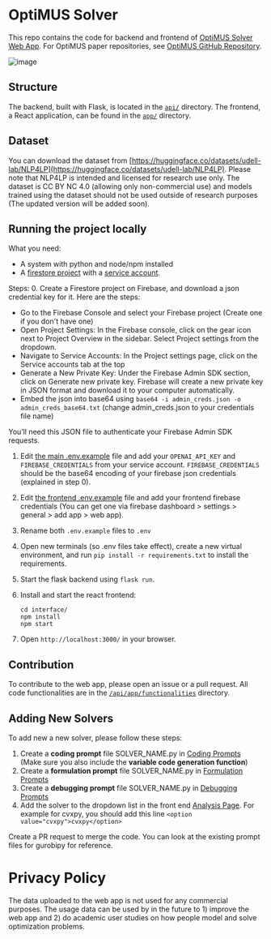 # OptiMUS Solver

This repo contains the code for backend and frontend of [OptiMUS Solver Web App](https://optimus-solver.com/). For OptiMUS paper repositories, see [OptiMUS GitHub Repository](https://github.com/teshnizi/OptiMUS).

![image](https://github.com/user-attachments/assets/64837284-6f78-4158-90b3-4dae76e6e426)

## Structure

The backend, built with Flask, is located in the [`api/`](api/) directory. The frontend, a React application, can be found in the [`app/`](app/) directory.

## Dataset

You can download the dataset from [https://huggingface.co/datasets/udell-lab/NLP4LP](https://huggingface.co/datasets/udell-lab/NLP4LP). Please note that NLP4LP is intended and licensed for research use only. The dataset is CC BY NC 4.0 (allowing only non-commercial use) and models trained using the dataset should not be used outside of research purposes (The updated version will be added soon).

## Running the project locally 

What you need:
- A system with python and node/npm installed
- A [firestore project](https://firebase.google.com/docs/firestore/quickstart) with a [service account](https://firebase.google.com/support/guides/service-accounts).

Steps:
0. Create a Firestore project on Firebase, and download a json credential key for it. Here are the steps:
- Go to the Firebase Console and select your Firebase project (Create one if you don't have one)
- Open Project Settings: In the Firebase console, click on the gear icon next to Project Overview in the sidebar. Select Project settings from the dropdown.
- Navigate to Service Accounts: In the Project settings page, click on the Service accounts tab at the top
- Generate a New Private Key: Under the Firebase Admin SDK section, click on Generate new private key. Firebase will create a new private key in JSON format and download it to your computer automatically.
- Embed the json into base64 using `base64 -i admin_creds.json -o admin_creds_base64.txt` (change admin_creds.json to your credentials file name)

You’ll need this JSON file to authenticate your Firebase Admin SDK requests.
1. Edit [the main .env.example](https://github.com/OptiMUS-optimization-modeling/Optimus-Solver-WebApp/blob/main/.env.example) file and add your `OPENAI_API_KEY` and `FIREBASE_CREDENTIALS` from your service account. `FIREBASE_CREDENTIALS` should be the base64 encoding of your firebase json credentials (explained in step 0). 
2. Edit [the frontend .env.example](https://github.com/OptiMUS-optimization-modeling/Optimus-Solver-WebApp/blob/main/interface/.env.example) file and add your frontend firebase credentials (You can get one via firebase dashboard > settings > general > add app > web app).
3. Rename both `.env.example` files to `.env`
4. Open new terminals (so .env files take effect), create a new virtual environment, and run `pip install -r requirements.txt` to install the requirements.
5. Start the flask backend using `flask run`.
6. Install and start the react frontend:

   ```
   cd interface/
   npm install
   npm start
   ```

7. Open `http://localhost:3000/` in your browser.

## Contribution

To contribute to the web app, please open an issue or a pull request. All code functionalities are in the [`/api/app/functionalities`](api/app/functionalities) directory.

## Adding New Solvers

To add new a new solver, please follow these steps:

1. Create a **coding prompt** file SOLVER_NAME.py in [Coding Prompts](https://github.com/OptiMUS-optimization-modeling/Optimus-Solver-WebApp/tree/main/api/app/functionalities/coding/prompts) (Make sure you also include the **variable code generation function**)
2. Create a **formulation prompt** file SOLVER_NAME.py in [Formulation Prompts](https://github.com/OptiMUS-optimization-modeling/Optimus-Solver-WebApp/tree/main/api/app/functionalities/formulation/prompts)
3. Create a **debugging prompt** file SOLVER_NAME.py in [Debugging Prompts](https://github.com/OptiMUS-optimization-modeling/Optimus-Solver-WebApp/tree/main/api/app/functionalities/debugging/prompts)
5. Add the solver to the dropdown list in the front end [Analysis Page](https://github.com/OptiMUS-optimization-modeling/Optimus-Solver-WebApp/blob/main/interface/src/Pages/MainApp/Analysis/AnalysisPage.js). For example for cvxpy, you should add this line  `<option value="cvxpy">cvxpy</option>`

Create a PR request to merge the code. You can look at the existing prompt files for gurobipy for reference. 

# Privacy Policy

The data uploaded to the web app is not used for any commercial purposes. The usage data can be used by in the future to 1) improve the web app and 2) do academic user studies on how people model and solve optimization problems.
